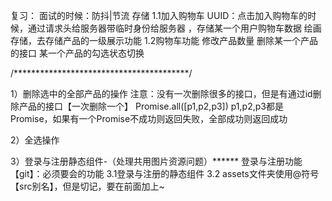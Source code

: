 复习：
面试的时候：防抖|节流 存储
1.1加入购物车
UUID：点击加入购物车的时候，通过请求头给服务器带临时身份给服务器 ，存储某一个用户购物车数据
绘画存储，去存储产品的一级展示功能
1.2购物车功能
修改产品数量
删除某一个产品的接口
某一个产品的勾选状态切换


/****************************************/


1）删除选中的全部产品的操作
注意：没有一次删除很多的接口，但是有通过id删除产品的接口【一次删除一个】
Promise.all([p1,p2,p3])
p1,p2,p3都是Promise，如果有一个Promise不成功则返回失败，全部成功则返回成功

2）全选操作

3）登录与注册静态组件-（处理共用图片资源问题）******
登录与注册功能【git】：必须要会的功能
3.1登录与注册的静态组件
3.2 assets文件夹使用@符号【src别名】，但是切记，要在前面加上~